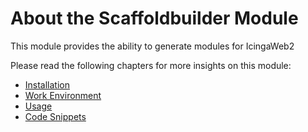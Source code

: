 # About the Scaffoldbuilder Module <a id="scaffoldbuilder-module-about"></a>

This module provides the ability to generate modules for IcingaWeb2

Please read the following chapters for more insights on this module:

* [Installation](02-Installation.md#module-scaffoldbuilder-installation)
* [Work Environment](03-WorkEnvironment.md#module-scaffoldbuilder-workenvironment)
* [Usage](04-Usage.md#module-scaffoldbuilder-usage)
* [Code Snippets](05-CodeSnippets.md#module-scaffoldbuilder-codesnippets)

